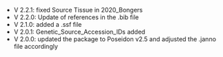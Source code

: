 - V 2.2.1: fixed Source Tissue in 2020_Bongers
- V 2.2.0: Update of references in the .bib file
- V 2.1.0: added a .ssf file
- V 2.0.1: Genetic_Source_Accession_IDs added
- V 2.0.0: updated the package to Poseidon v2.5 and adjusted the .janno file accordingly
